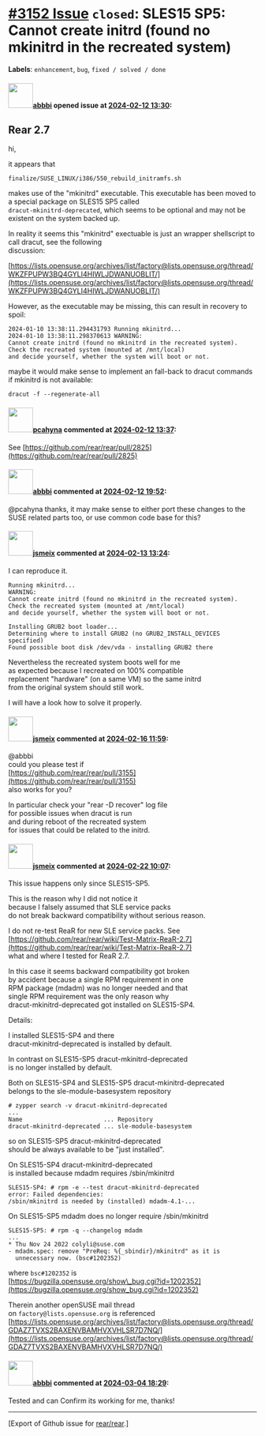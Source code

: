 [\#3152 Issue](https://github.com/rear/rear/issues/3152) `closed`: SLES15 SP5: Cannot create initrd (found no mkinitrd in the recreated system)
===============================================================================================================================================

**Labels**: `enhancement`, `bug`, `fixed / solved / done`

#### <img src="https://avatars.githubusercontent.com/u/3919561?u=473291dd3dbd58fd0af45714935992a3d416aa6e&v=4" width="50">[abbbi](https://github.com/abbbi) opened issue at [2024-02-12 13:30](https://github.com/rear/rear/issues/3152):

Rear 2.7
--------

hi,

it appears that

`finalize/SUSE_LINUX/i386/550_rebuild_initramfs.sh`

makes use of the "mkinitrd" executable. This executable has been moved
to a special package on SLES15 SP5 called  
`dracut-mkinitrd-deprecated`, which seems to be optional and may not be
existent on the system backed up.

In reality it seems this "mkinitrd" exectuable is just an wrapper
shellscript to call dracut, see the following  
discussion:

[https://lists.opensuse.org/archives/list/factory@lists.opensuse.org/thread/WKZFPUPW3BQ4GYLI4HIWLJDWANUOBLIT/](https://lists.opensuse.org/archives/list/factory@lists.opensuse.org/thread/WKZFPUPW3BQ4GYLI4HIWLJDWANUOBLIT/)

However, as the executable may be missing, this can result in recovery
to spoil:

    2024-01-10 13:38:11.294431793 Running mkinitrd...
    2024-01-10 13:38:11.298370613 WARNING:
    Cannot create initrd (found no mkinitrd in the recreated system).
    Check the recreated system (mounted at /mnt/local)
    and decide yourself, whether the system will boot or not.

maybe it would make sense to implement an fall-back to dracut commands
if mkinitrd is not available:

`dracut -f --regenerate-all `

#### <img src="https://avatars.githubusercontent.com/u/26300485?u=9105d243bc9f7ade463a3e52e8dd13fa67837158&v=4" width="50">[pcahyna](https://github.com/pcahyna) commented at [2024-02-12 13:37](https://github.com/rear/rear/issues/3152#issuecomment-1938695394):

See
[https://github.com/rear/rear/pull/2825](https://github.com/rear/rear/pull/2825)

#### <img src="https://avatars.githubusercontent.com/u/3919561?u=473291dd3dbd58fd0af45714935992a3d416aa6e&v=4" width="50">[abbbi](https://github.com/abbbi) commented at [2024-02-12 19:52](https://github.com/rear/rear/issues/3152#issuecomment-1939450254):

@pcahyna thanks, it may make sense to either port these changes to the
SUSE related parts too, or use common code base for this?

#### <img src="https://avatars.githubusercontent.com/u/1788608?u=925fc54e2ce01551392622446ece427f51e2f0ce&v=4" width="50">[jsmeix](https://github.com/jsmeix) commented at [2024-02-13 13:24](https://github.com/rear/rear/issues/3152#issuecomment-1941510047):

I can reproduce it.

    Running mkinitrd...
    WARNING:
    Cannot create initrd (found no mkinitrd in the recreated system).
    Check the recreated system (mounted at /mnt/local)
    and decide yourself, whether the system will boot or not.

    Installing GRUB2 boot loader...
    Determining where to install GRUB2 (no GRUB2_INSTALL_DEVICES specified)
    Found possible boot disk /dev/vda - installing GRUB2 there

Nevertheless the recreated system boots well for me  
as expected because I recreated on 100% compatible  
replacement "hardware" (on a same VM) so the same initrd  
from the original system should still work.

I will have a look how to solve it properly.

#### <img src="https://avatars.githubusercontent.com/u/1788608?u=925fc54e2ce01551392622446ece427f51e2f0ce&v=4" width="50">[jsmeix](https://github.com/jsmeix) commented at [2024-02-16 11:59](https://github.com/rear/rear/issues/3152#issuecomment-1948261363):

@abbbi  
could you please test if  
[https://github.com/rear/rear/pull/3155](https://github.com/rear/rear/pull/3155)  
also works for you?

In particular check your "rear -D recover" log file  
for possible issues when dracut is run  
and during reboot of the recreated system  
for issues that could be related to the initrd.

#### <img src="https://avatars.githubusercontent.com/u/1788608?u=925fc54e2ce01551392622446ece427f51e2f0ce&v=4" width="50">[jsmeix](https://github.com/jsmeix) commented at [2024-02-22 10:07](https://github.com/rear/rear/issues/3152#issuecomment-1959107099):

This issue happens only since SLES15-SP5.

This is the reason why I did not notice it  
because I falsely assumed that SLE service packs  
do not break backward compatibility without serious reason.

I do not re-test ReaR for new SLE service packs. See  
[https://github.com/rear/rear/wiki/Test-Matrix-ReaR-2.7](https://github.com/rear/rear/wiki/Test-Matrix-ReaR-2.7)  
what and where I tested for ReaR 2.7.

In this case it seems backward compatibility got broken  
by accident because a single RPM requirement in one  
RPM package (mdadm) was no longer needed and that  
single RPM requirement was the only reason why  
dracut-mkinitrd-deprecated got installed on SLES15-SP4.

Details:

I installed SLES15-SP4 and there  
dracut-mkinitrd-deprecated is installed by default.

In contrast on SLES15-SP5 dracut-mkinitrd-deprecated  
is no longer installed by default.

Both on SLES15-SP4 and SLES15-SP5 dracut-mkinitrd-deprecated  
belongs to the sle-module-basesystem repository

    # zypper search -v dracut-mkinitrd-deprecated
    ...
    Name                       ... Repository
    dracut-mkinitrd-deprecated ... sle-module-basesystem

so on SLES15-SP5 dracut-mkinitrd-deprecated  
should be always available to be "just installed".

On SLES15-SP4 dracut-mkinitrd-deprecated  
is installed because mdadm requires /sbin/mkinitrd

    SLES15-SP4: # rpm -e --test dracut-mkinitrd-deprecated
    error: Failed dependencies:
    /sbin/mkinitrd is needed by (installed) mdadm-4.1-...

On SLES15-SP5 mdadm does no longer require /sbin/mkinitrd

    SLES15-SP5: # rpm -q --changelog mdadm
    ...
    * Thu Nov 24 2022 colyli@suse.com
    - mdadm.spec: remove "PreReq: %{_sbindir}/mkinitrd" as it is
      unnecessary now. (bsc#1202352)

where `bsc#1202352` is  
[https://bugzilla.opensuse.org/show\_bug.cgi?id=1202352](https://bugzilla.opensuse.org/show_bug.cgi?id=1202352)

Therein another openSUSE mail thread  
on `factory@lists.opensuse.org` is referenced  
[https://lists.opensuse.org/archives/list/factory@lists.opensuse.org/thread/GDAZ7TVXS2BAXENVBAMHVXVHLSR7D7NQ/](https://lists.opensuse.org/archives/list/factory@lists.opensuse.org/thread/GDAZ7TVXS2BAXENVBAMHVXVHLSR7D7NQ/)

#### <img src="https://avatars.githubusercontent.com/u/3919561?u=473291dd3dbd58fd0af45714935992a3d416aa6e&v=4" width="50">[abbbi](https://github.com/abbbi) commented at [2024-03-04 18:29](https://github.com/rear/rear/issues/3152#issuecomment-1977206593):

Tested and can Confirm its working for me, thanks!

------------------------------------------------------------------------

\[Export of Github issue for
[rear/rear](https://github.com/rear/rear).\]
